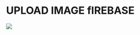 # UPLOAD IMAGE fIREBASE
<img src="https://i.pinimg.com/originals/1a/35/db/1a35dba4b9304e0109bb698022078374.jpg">

